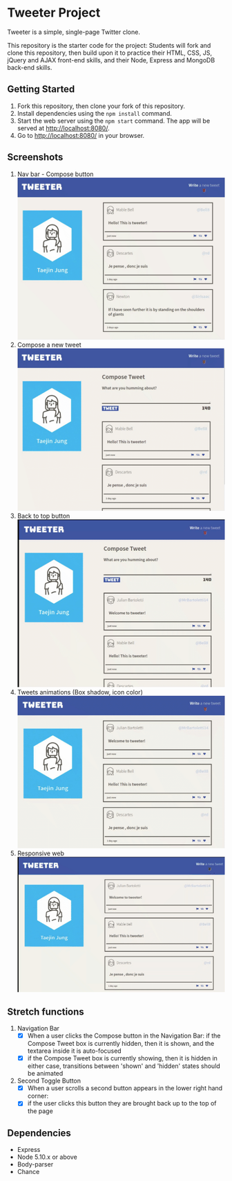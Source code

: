 # Tweeter Project

Tweeter is a simple, single-page Twitter clone.

This repository is the starter code for the project: Students will fork and clone this repository, then build upon it to practice their HTML, CSS, JS, jQuery and AJAX front-end skills, and their Node, Express and MongoDB back-end skills.

## Getting Started

1. Fork this repository, then clone your fork of this repository.
2. Install dependencies using the `npm install` command.
3. Start the web server using the `npm start` command. The app will be served at <http://localhost:8080/>.
4. Go to <http://localhost:8080/> in your browser.

## Screenshots

1. Nav bar - Compose button
  !["Compose button"](https://github.com/taejin5314/tweeter/blob/master/docs/compose-button.gif)
2. Compose a new tweet
  !["Compose new tweet"](https://github.com/taejin5314/tweeter/blob/master/docs/compose-tweet.gif)
3. Back to top button
  !["Back to top button"](https://github.com/taejin5314/tweeter/blob/master/docs/backtop-button.gif)
4. Tweets animations (Box shadow, icon color)
  !["Tweets animation"](https://github.com/taejin5314/tweeter/blob/master/docs/tweets-animation.gif)
5. Responsive web
  !["Responsive web"](https://github.com/taejin5314/tweeter/blob/master/docs/responsive.gif)

## Stretch functions

1. Navigation Bar
    - [x] When a user clicks the Compose button in the Navigation Bar:
if the Compose Tweet box is currently hidden, then it is shown, and the textarea inside it is auto-focused
    - [x] if the Compose Tweet box is currently showing, then it is hidden
in either case, transitions between 'shown' and 'hidden' states should be animated
2. Second Toggle Button
    - [x] When a user scrolls a second button appears in the lower right hand corner:
    - [x] if the user clicks this button they are brought back up to the top of the page

## Dependencies

- Express
- Node 5.10.x or above
- Body-parser
- Chance